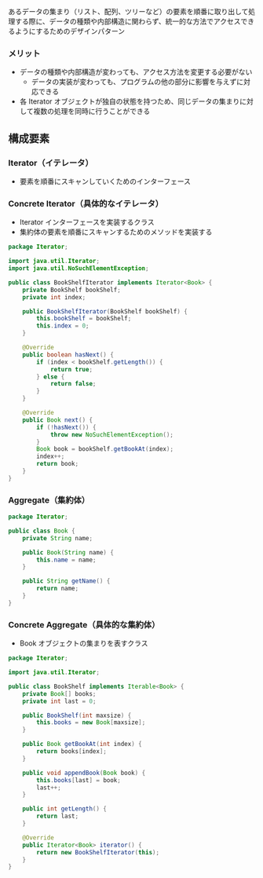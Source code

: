 

あるデータの集まり（リスト、配列、ツリーなど）の要素を順番に取り出して処理する際に、データの種類や内部構造に関わらず、統一的な方法でアクセスできるようにするためのデザインパターン

### メリット

- データの種類や内部構造が変わっても、アクセス方法を変更する必要がない
    - データの実装が変わっても、プログラムの他の部分に影響を与えずに対応できる
- 各 Iterator オブジェクトが独自の状態を持つため、同じデータの集まりに対して複数の処理を同時に行うことができる

## 構成要素

### Iterator（イテレータ）

- 要素を順番にスキャンしていくためのインターフェース

### Concrete Iterator（具体的なイテレータ）

- Iterator<Book> インターフェースを実装するクラス
- 集約体の要素を順番にスキャンするためのメソッドを実装する

```java
package Iterator;

import java.util.Iterator;
import java.util.NoSuchElementException;

public class BookShelfIterator implements Iterator<Book> {
    private BookShelf bookShelf;
    private int index;

    public BookShelfIterator(BookShelf bookShelf) {
        this.bookShelf = bookShelf;
        this.index = 0;
    }

    @Override
    public boolean hasNext() {
        if (index < bookShelf.getLength()) {
            return true;
        } else {
            return false;
        }
    }

    @Override
    public Book next() {
        if (!hasNext()) {
            throw new NoSuchElementException();
        }
        Book book = bookShelf.getBookAt(index);
        index++;
        return book;
    }
}
```

### Aggregate（集約体）

```java
package Iterator;

public class Book {
    private String name;

    public Book(String name) {
        this.name = name;
    }

    public String getName() {
        return name;
    }
}
```

### Concrete Aggregate（具体的な集約体）

- Book オブジェクトの集まりを表すクラス

```java
package Iterator;

import java.util.Iterator;

public class BookShelf implements Iterable<Book> {
    private Book[] books;
    private int last = 0;

    public BookShelf(int maxsize) {
        this.books = new Book[maxsize];
    }

    public Book getBookAt(int index) {
        return books[index];
    }

    public void appendBook(Book book) {
        this.books[last] = book;
        last++;
    }

    public int getLength() {
        return last;
    }

    @Override
    public Iterator<Book> iterator() {
        return new BookShelfIterator(this);
    }
}
```